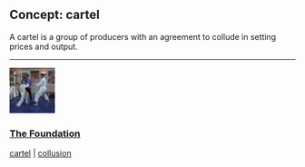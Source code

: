## Concept: cartel

A cartel is a group of producers with an agreement to collude in setting prices and output.

<hr>
<div class="clip-listing">
<img src="media/icons/foundation_clip2.jpg" alt="The Foundation icon">

### [The Foundation](/clip/79/)

[cartel](/concept/cartel/) | [collusion](/concept/collusion/)
</div>


